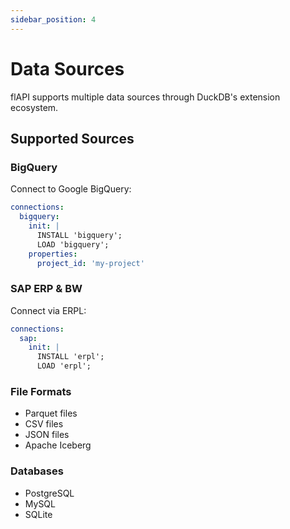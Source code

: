 ```yaml
---
sidebar_position: 4
---
```


# Data Sources

flAPI supports multiple data sources through DuckDB's extension ecosystem.

## Supported Sources

### BigQuery
Connect to Google BigQuery:
```yaml
connections:
  bigquery:
    init: |
      INSTALL 'bigquery';
      LOAD 'bigquery';
    properties:
      project_id: 'my-project'
```

### SAP ERP & BW
Connect via ERPL:
```yaml
connections:
  sap:
    init: |
      INSTALL 'erpl';
      LOAD 'erpl';
```

### File Formats
- Parquet files
- CSV files
- JSON files
- Apache Iceberg

### Databases
- PostgreSQL
- MySQL
- SQLite 